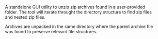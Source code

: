 A standalone GUI utility to unzip zip archives found in a user-provided folder.  The tool will iterate throught the directory structure to find zip files and nested zip files.

Archives are unpacked in the same directory where the parent archive file was found to preserve relevant file structures. 
